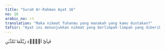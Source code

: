 ```yaml
---
title: "Surah Ar-Rahman Ayat 16"
no: 16
arabic_no: ١٦
translation: "Maka nikmat Tuhanmu yang manakah yang kamu dustakan?"
tafsir: "Ayat ini menunjukkan nikmat yang berlimpah-limpah yang diberikan Allah kepada makhluk-Nya baik itu dari kalangan jin maupun manusia, tetapi mengapa mereka mendustakan. Dalam hubungan ayat ini Ibnu 'Umar berkata: Rasulullah saw membaca Surah ar-Rahman atau surah itu dibacakan kepadanya, lalu beliau bersabda, \"Mengapa saya mendengar jin lebih baik jawabannya kepada Tuhannya dari kalian?\" Mereka bertanya, \"Apakah itu, wahai Rasulullah?\" Beliau menjelaskan tentang jawaban mereka (jin) apabila saya membaca firman Allah, \"Maka nikmat Tuhanmu yang manakah yang kamu dustakan?\" Maka mereka berkata, \"Tidak ada sesuatu pun dari nikmat Tuhan yang kami dustakan.\" (Riwayat Ibnu Jarir dari Ibnu 'Umar)"
---
```

فَبِاَيِّ اٰلَاۤءِ رَبِّكُمَا تُكَذِّبٰنِ 